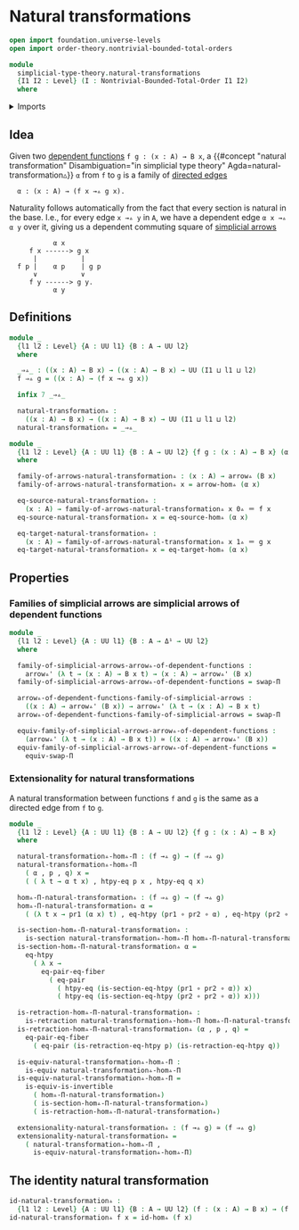 # Natural transformations

```agda
open import foundation.universe-levels
open import order-theory.nontrivial-bounded-total-orders

module
  simplicial-type-theory.natural-transformations
  {I1 I2 : Level} (I : Nontrivial-Bounded-Total-Order I1 I2)
  where
```

<details><summary>Imports</summary>

```agda
open import foundation.action-on-identifications-functions
open import foundation.cartesian-product-types
open import foundation.dependent-pair-types
open import foundation.equality-cartesian-product-types
open import foundation.equality-dependent-pair-types
open import foundation.equivalences
open import foundation.function-extensionality
open import foundation.function-types
open import foundation.functoriality-cartesian-product-types
open import foundation.functoriality-dependent-pair-types
open import foundation.homotopies
open import foundation.identity-types
open import foundation.retractions
open import foundation.sections
open import foundation.type-arithmetic-dependent-function-types
open import foundation.type-theoretic-principle-of-choice
open import foundation.universe-levels

open import orthogonal-factorization-systems.extensions-maps

open import simplicial-type-theory.action-on-directed-edges-functions I
open import simplicial-type-theory.arrows I
open import simplicial-type-theory.directed-edges I
open import simplicial-type-theory.directed-interval-type I
```

</details>

## Idea

Given two [dependent functions](foundation.dependent-function-types.md)
`f g : (x : A) → B x`, a
{{#concept "natural transformation" Disambiguation="in simplicial type theory" Agda=natural-transformation▵}}
`α` from `f` to `g` is a family of
[directed edges](simplicial-type-theory.directed-edges.md)

```text
  α : (x : A) → (f x →▵ g x).
```

Naturality follows automatically from the fact that every section is natural in
the base. I.e., for every edge `x →▵ y` in `A`, we have a dependent edge
`α x →▵ α y` over it, giving us a dependent commuting square of
[simplicial arrows](simplicial-type-theory.arrows.md)

```text
           α x
     f x ------> g x
      |           |
  f p |    α p    | g p
      ∨           ∨
     f y ------> g y.
           α y
```

## Definitions

```agda
module _
  {l1 l2 : Level} {A : UU l1} {B : A → UU l2}
  where

  _⇒▵_ : ((x : A) → B x) → ((x : A) → B x) → UU (I1 ⊔ l1 ⊔ l2)
  f ⇒▵ g = ((x : A) → (f x →▵ g x))

  infix 7 _⇒▵_

  natural-transformation▵ :
    ((x : A) → B x) → ((x : A) → B x) → UU (I1 ⊔ l1 ⊔ l2)
  natural-transformation▵ = _⇒▵_

module _
  {l1 l2 : Level} {A : UU l1} {B : A → UU l2} {f g : (x : A) → B x} (α : f ⇒▵ g)
  where

  family-of-arrows-natural-transformation▵ : (x : A) → arrow▵ (B x)
  family-of-arrows-natural-transformation▵ x = arrow-hom▵ (α x)

  eq-source-natural-transformation▵ :
    (x : A) → family-of-arrows-natural-transformation▵ x 0▵ ＝ f x
  eq-source-natural-transformation▵ x = eq-source-hom▵ (α x)

  eq-target-natural-transformation▵ :
    (x : A) → family-of-arrows-natural-transformation▵ x 1▵ ＝ g x
  eq-target-natural-transformation▵ x = eq-target-hom▵ (α x)
```

## Properties

### Families of simplicial arrows are simplicial arrows of dependent functions

```agda
module _
  {l1 l2 : Level} {A : UU l1} {B : A → Δ¹ → UU l2}
  where

  family-of-simplicial-arrows-arrow▵-of-dependent-functions :
    arrow▵' (λ t → (x : A) → B x t) → (x : A) → arrow▵' (B x)
  family-of-simplicial-arrows-arrow▵-of-dependent-functions = swap-Π

  arrow▵-of-dependent-functions-family-of-simplicial-arrows :
    ((x : A) → arrow▵' (B x)) → arrow▵' (λ t → (x : A) → B x t)
  arrow▵-of-dependent-functions-family-of-simplicial-arrows = swap-Π

  equiv-family-of-simplicial-arrows-arrow▵-of-dependent-functions :
    (arrow▵' (λ t → (x : A) → B x t)) ≃ ((x : A) → arrow▵' (B x))
  equiv-family-of-simplicial-arrows-arrow▵-of-dependent-functions =
    equiv-swap-Π
```

### Extensionality for natural transformations

A natural transformation between functions `f` and `g` is the same as a directed
edge from `f` to `g`.

```agda
module _
  {l1 l2 : Level} {A : UU l1} {B : A → UU l2} {f g : (x : A) → B x}
  where

  natural-transformation▵-hom▵-Π : (f →▵ g) → (f ⇒▵ g)
  natural-transformation▵-hom▵-Π
    ( α , p , q) x =
    ( ( λ t → α t x) , htpy-eq p x , htpy-eq q x)

  hom▵-Π-natural-transformation▵ : (f ⇒▵ g) → (f →▵ g)
  hom▵-Π-natural-transformation▵ α =
    ( (λ t x → pr1 (α x) t) , eq-htpy (pr1 ∘ pr2 ∘ α) , eq-htpy (pr2 ∘ pr2 ∘ α))

  is-section-hom▵-Π-natural-transformation▵ :
    is-section natural-transformation▵-hom▵-Π hom▵-Π-natural-transformation▵
  is-section-hom▵-Π-natural-transformation▵ α =
    eq-htpy
      ( λ x →
        eq-pair-eq-fiber
          ( eq-pair
            ( htpy-eq (is-section-eq-htpy (pr1 ∘ pr2 ∘ α)) x)
            ( htpy-eq (is-section-eq-htpy (pr2 ∘ pr2 ∘ α)) x)))

  is-retraction-hom▵-Π-natural-transformation▵ :
    is-retraction natural-transformation▵-hom▵-Π hom▵-Π-natural-transformation▵
  is-retraction-hom▵-Π-natural-transformation▵ (α , p , q) =
    eq-pair-eq-fiber
      ( eq-pair (is-retraction-eq-htpy p) (is-retraction-eq-htpy q))

  is-equiv-natural-transformation▵-hom▵-Π :
    is-equiv natural-transformation▵-hom▵-Π
  is-equiv-natural-transformation▵-hom▵-Π =
    is-equiv-is-invertible
      ( hom▵-Π-natural-transformation▵)
      ( is-section-hom▵-Π-natural-transformation▵)
      ( is-retraction-hom▵-Π-natural-transformation▵)

  extensionality-natural-transformation▵ : (f →▵ g) ≃ (f ⇒▵ g)
  extensionality-natural-transformation▵ =
    ( natural-transformation▵-hom▵-Π ,
      is-equiv-natural-transformation▵-hom▵-Π)
```

## The identity natural transformation

```agda
id-natural-transformation▵ :
  {l1 l2 : Level} {A : UU l1} {B : A → UU l2} (f : (x : A) → B x) → (f ⇒▵ f)
id-natural-transformation▵ f x = id-hom▵ (f x)
```
